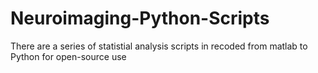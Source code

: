 # Neuroimaging-Python-Scripts
There are a series of statistial analysis scripts in recoded from matlab to Python for open-source use 
